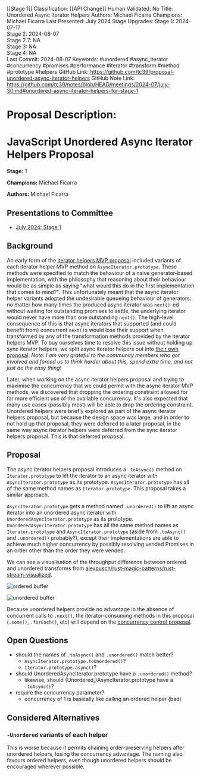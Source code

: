 [[Stage 1]]
Classification: [[API Change]]
Human Validated: No
Title: Unordered Async Iterator Helpers
Authors: Michael Ficarra
Champions: Michael Ficarra
Last Presented: July 2024
Stage Upgrades: 
Stage 1: 2024-07-17  
Stage 2: 2024-08-07  
Stage 2.7: NA  
Stage 3: NA  
Stage 4: NA  
Last Commit: 2024-08-07
Keywords: #unordered #async_iterator #concurrency #promises #performance #iterator #transform #method #prototype #helpers
GitHub Link: https://github.com/tc39/proposal-unordered-async-iterator-helpers
GitHub Note Link: https://github.com/tc39/notes/blob/HEAD/meetings/2024-07/july-30.md#unordered-async-iterator-helpers-for-stage-1

# Proposal Description:
JavaScript Unordered Async Iterator Helpers Proposal
====================================================

**Stage:** 1

**Champions:** Michael Ficarra

**Authors:** Michael Ficarra

## Presentations to Committee

- [July 2024: Stage 1](https://docs.google.com/presentation/d/1EDhoV4Vyh1Pte-W2qWvvCeLwhQ61dMFT55GNg0VeDLM)

## Background

An early form of the [iterator helpers MVP proposal](https://github.com/tc39/proposal-iterator-helpers) included variants of each iterator helper MVP method on `AsyncIterator.prototype`. These methods were specified to match the behaviour of a naive generator-based implementation, with the philosophy that reasoning about their behaviour would be as simple as saying "what would this do in the first implementation that comes to mind?". This unfortunately meant that the async iterator helper variants adopted the undesirable queueing behaviour of generators: no matter how many times the produced async iterator was `next()`-ed without waiting for outstanding promises to settle, the underlying iterator would never have more than one outstanding `next()`. The high-level consequence of this is that async iterators that supported (and could benefit from) concurrent `next()`s would lose their support when transformed by any of the transformation methods provided by the iterator helpers MVP. To buy ourselves time to resolve this issue without holding up sync iterator helpers, we split async iterator helpers out into [their own proposal](https://github.com/tc39/proposal-async-iterator-helpers). *Note: I am very grateful to the community members who got involved and forced us to think harder about this, spend extra time, and not just do the easy thing!*

Later, when working on the async iterator helpers proposal and trying to maximise the concurrency that we could permit with the async iterator MVP methods, we discovered that dropping the ordering constraint allowed for far more efficient use of the available concurrency. It's also expected that many use cases (possibly most) will be able to drop the ordering constraint. Unordered helpers were briefly explored as part of the async iterator helpers proposal, but because the design space was large, and in order to not hold up that proposal, they were deferred to a later proposal, in the same way async iterator helpers were deferred from the sync iterator helpers proposal. This is that deferred proposal.

## Proposal

The async iterator helpers proposal introduces a `.toAsync()` method on `Iterator.prototype` to lift the iterator to an async iterator with `AsyncIterator.prototype` as its prototype. `AsyncIterator.prototype` has all of the same method names as `Iterator.prototype`. This proposal takes a similar approach.

`AsyncIterator.prototype` gets a method named `.unordered()` to lift an async iterator into an unordered async iterator with `UnorderedAsyncIterator.prototype` as its prototype. `UnorderedAsyncIterator.prototype` has all the same method names as `Iterator.prototype` and `AsyncIterator.prototype` (aside from `.toAsync()` and `.unordered()` probably?), except their implementations are able to achieve much higher concurrency by possibly resolving vended Promises in an order other than the order they were vended.

We can see a visualisation of the throughput difference between ordered and unordered transforms from [alexpusch/rust-magic-patterns/rust-stream-visualized](https://github.com/alexpusch/rust-magic-patterns/blob/master/rust-stream-visualized/Readme.md).

![ordered buffer](https://github.com/alexpusch/rust-magic-patterns/raw/master/rust-stream-visualized/resources/buffer_5.gif)

![unordered buffer](https://github.com/alexpusch/rust-magic-patterns/raw/master/rust-stream-visualized/resources/buffer_unordered_5.gif)

Because unordered helpers provide no advantage in the absence of concurrent calls to `.next()`, the iterator-consuming methods in this proposal (`.some()`, `.forEach()`, etc) will depend on the [concurrency control proposal](https://github.com/michaelficarra/proposal-concurrency-control).

## Open Questions

- should the names of `.toAsync()` and `.unordered()` match better?
  - `AsyncIterator.prototype.toUnordered()`?
  - `Iterator.prototype.async()`?
- should UnorderedAsyncIterator.prototype have a `.unordered()` method?
  - likewise, should {Unordered,}AsyncIterator.prototype have a `.toAsync()`?
- require the concurrency parameter?
  - concurrency of 1 is basically like calling an ordered helper (bad)

## Considered Alternatives

### `-Unordered` variants of each helper

This is worse because it permits chaining order-preserving helpers after unordered helpers, losing the concurrency advantage. The naming also favours ordered helpers, even though unordered helpers should be encouraged wherever possible.
